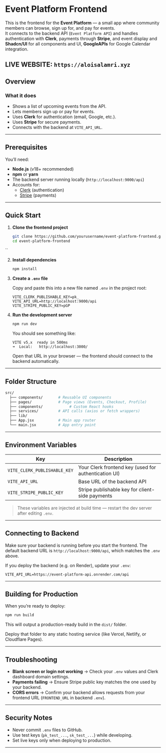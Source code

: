 # Event Platform Frontend

This is the frontend for the **Event Platform** — a small app where community members can browse, sign up for, and pay for events.  
It connects to the backend API (`Event Platform API`) and handles authentication with **Clerk**, payments through **Stripe**, and event display and **Shadcn/UI** for all components and UI, **GoogleAPIs** for Google Calendar integration.

LIVE WEBSITE: `https://aloisalamri.xyz`
---

## Overview

### What it does
- Shows a list of upcoming events from the API.  
- Lets members sign up or pay for events.  
- Uses **Clerk** for authentication (email, Google, etc.).  
- Uses **Stripe** for secure payments.  
- Connects with the backend at `VITE_API_URL`.

---

## Prerequisites

You’ll need:
- **Node.js** (v18+ recommended)
- **npm** or **yarn**
- The backend server running locally (`http://localhost:9000/api`)
- Accounts for:
  - [Clerk](https://clerk.com) (authentication)
  - [Stripe](https://stripe.com) (payments)

---

## Quick Start

1. **Clone the frontend project**

   ```bash
   git clone https://github.com/yourusername/event-platform-frontend.git
   cd event-platform-frontend
``

2. **Install dependencies**

   ```bash
   npm install
   ```

3. **Create a `.env` file**

   Copy and paste this into a new file named `.env` in the project root:

   ```env
   VITE_CLERK_PUBLISHABLE_KEY=pk_
   VITE_API_URL=http://localhost:9000/api
   VITE_STRIPE_PUBLIC_KEY=pGP
   ```

   

4. **Run the development server**

   ```bash
   npm run dev
   ```

   You should see something like:

   ```
   VITE v5.x  ready in 500ms
   ➜  Local:   http://localhost:3000/
   ```

   Open that URL in your browser — the frontend should connect to the backend automatically.

---

## Folder Structure

```bash
src/
  ├── components/       # Reusable UI components
  ├── pages/            # Page views (Events, Checkout, Profile)
  ├── components/            # Custom React hooks
  ├── services/         # API calls (axios or fetch wrappers)
  ├── lib/         
  ├── App.jsx           # Main app router
  └── main.jsx          # App entry point
```

---

## Environment Variables

| Key                          | Description                                          |
| ---------------------------- | ---------------------------------------------------- |
| `VITE_CLERK_PUBLISHABLE_KEY` | Your Clerk frontend key (used for authentication UI) |
| `VITE_API_URL`               | Base URL of the backend API                          |
| `VITE_STRIPE_PUBLIC_KEY`     | Stripe publishable key for client-side payments      |

> These variables are injected at build time — restart the dev server after editing `.env`.

---

## Connecting to Backend

Make sure your backend is running before you start the frontend.
The default backend URL is `http://localhost:9000/api`, which matches the `.env` above.

If you deploy the backend (e.g. on Render), update your `.env`:

```env
VITE_API_URL=https://event-platform-api.onrender.com/api
```

---

## Building for Production

When you’re ready to deploy:

```bash
npm run build
```

This will output a production-ready build in the `dist/` folder.

Deploy that folder to any static hosting service (like Vercel, Netlify, or Cloudflare Pages).

---

## Troubleshooting

* **Blank screen or login not working** → Check your `.env` values and Clerk dashboard domain settings.
* **Payments failing** → Ensure Stripe public key matches the one used by your backend.
* **CORS errors** → Confirm your backend allows requests from your frontend URL (`FRONTEND_URL` in backend `.env`).

---

## Security Notes

* Never commit `.env` files to GitHub.
* Use test keys (`pk_test_...`, `sk_test_...`) while developing.
* Set live keys only when deploying to production.

---
